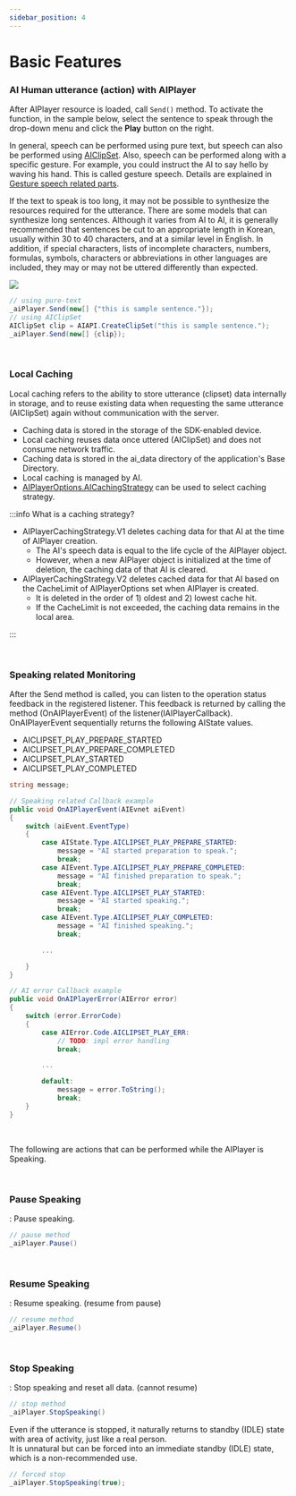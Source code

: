 ```yaml
---
sidebar_position: 4
---
```


# Basic Features

### AI Human utterance (action) with AIPlayer

After AIPlayer resource is loaded, call `Send()` method. To activate the function, in the sample below, select the sentence to speak through the drop-down menu and click the **Play** button on the right.

In general, speech can be performed using pure text, but speech can also be performed using [AIClipSet](../../../aihuman/windows-sdk/apis/aiclipset). Also, speech can be performed along with a specific gesture. For example, you could instruct the AI to say hello by waving his hand. This is called gesture speech. Details are explained in [Gesture speech related parts](../../../aihuman/windows-sdk/aiplayer/advanced-features#gestures).

If the text to speak is too long, it may not be possible to synthesize the resources required for the utterance. There are some models that can synthesize long sentences. Although it varies from AI to AI, it is generally recommended that sentences be cut to an appropriate length in Korean, usually within 30 to 40 characters, and at a similar level in English. In addition, if special characters, lists of incomplete characters, numbers, formulas, symbols, characters or abbreviations in other languages are included, they may or may not be uttered differently than expected.

<img src="/img/aihuman/windows/speak_1.4.x.png" />

```csharp
// using pure-text
_aiPlayer.Send(new[] {"this is sample sentence."});
// using AIClipSet
AIClipSet clip = AIAPI.CreateClipSet("this is sample sentence.");
_aiPlayer.Send(new[] {clip});
```


<br/>

### Local Caching

Local caching refers to the ability to store utterance (clipset) data internally in storage, and to reuse existing data when requesting the same utterance (AIClipSet) again without communication with the server.

- Caching data is stored in the storage of the SDK-enabled device.
- Local caching reuses data once uttered (AIClipSet) and does not consume network traffic.
- Caching data is stored in the ai_data directory of the application's Base Directory.
- Local caching is managed by AI.
- [AIPlayerOptions.AICachingStrategy](../../../aihuman/windows-sdk/aiplayer/setup#aicachingstrategy) can be used to select caching strategy.

:::info What is a caching strategy?

- AIPlayerCachingStrategy.V1 deletes caching data for that AI at the time of AIPlayer creation.
  - The AI's speech data is equal to the life cycle of the AIPlayer object.
  - However, when a new AIPlayer object is initialized at the time of deletion, the caching data of that AI is cleared.
- AIPlayerCachingStrategy.V2 deletes cached data for that AI based on the CacheLimit of AIPlayerOptions set when AIPlayer is created.
  - It is deleted in the order of 1) oldest and 2) lowest cache hit.
  - If the CacheLimit is not exceeded, the caching data remains in the local area.

:::


<br/>

### Speaking related Monitoring

After the Send method is called, you can listen to the operation status feedback in the registered listener. This feedback is returned by calling the method (OnAIPlayerEvent) of the listener(IAIPlayerCallback). OnAIPlayerEvent sequentially returns the following AIState values.

- AICLIPSET_PLAY_PREPARE_STARTED
- AICLIPSET_PLAY_PREPARE_COMPLETED
- AICLIPSET_PLAY_STARTED
- AICLIPSET_PLAY_COMPLETED

```csharp
string message;

// Speaking related Callback example
public void OnAIPlayerEvent(AIEvnet aiEvent)
{
    switch (aiEvent.EventType)
    {
        case AIState.Type.AICLIPSET_PLAY_PREPARE_STARTED:
            message = "AI started preparation to speak.";
            break;
        case AIEvent.Type.AICLIPSET_PLAY_PREPARE_COMPLETED:
            message = "AI finished preparation to speak.";
            break;
        case AIEvent.Type.AICLIPSET_PLAY_STARTED:
            message = "AI started speaking.";
            break;
        case AIEvent.Type.AICLIPSET_PLAY_COMPLETED:
            message = "AI finished speaking.";
            break;

        ...

    }
}

// AI error Callback example
public void OnAIPlayerError(AIError error)
{
    switch (error.ErrorCode)
    {
        case AIError.Code.AICLIPSET_PLAY_ERR:
            // TODO: impl error handling
            break;

        ...

        default:
            message = error.ToString();
            break;
    }
}
```

<br/>

The following are actions that can be performed while the AIPlayer is Speaking.


<br/>

### Pause Speaking

: Pause speaking.

```csharp
// pause method
_aiPlayer.Pause()
```


<br/>

### Resume Speaking

: Resume speaking. (resume from pause)

```csharp
// resume method
_aiPlayer.Resume()
```


<br/>

### Stop Speaking

: Stop speaking and reset all data. (cannot resume)

```csharp
// stop method
_aiPlayer.StopSpeaking()
```

Even if the utterance is stopped, it naturally returns to standby (IDLE) state with area of activity, just like a real person.  
It is unnatural but can be forced into an immediate standby (IDLE) state, which is a non-recommended use.

```csharp
// forced stop
_aiPlayer.StopSpeaking(true);
```
